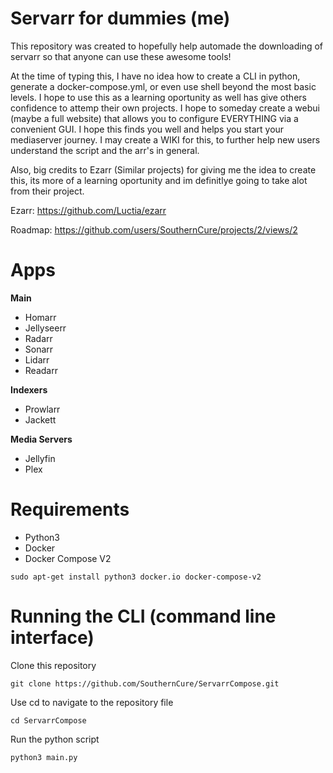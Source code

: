 # Servarr for dummies (me)

This repository was created to hopefully help automade the downloading of servarr so that anyone can use these awesome tools!

At the time of typing this, I have no idea how to create a CLI in python, generate a docker-compose.yml, or even use shell beyond the most basic levels. I hope to use this as a learning oportunity as well has give others confidence to attemp their own projects. I hope to someday create a webui (maybe a full website) that allows you to configure EVERYTHING via a convenient GUI. I hope this finds you well and helps you start your mediaserver journey. I may create a WIKI for this, to further help new users understand the script and the arr's in general.

Also, big credits to Ezarr (Similar projects) for giving me the idea to create this, its more of a learning oportunity and im definitlye going to take alot from their project.

Ezarr: https://github.com/Luctia/ezarr

Roadmap: https://github.com/users/SouthernCure/projects/2/views/2

# Apps

**Main**
- Homarr
- Jellyseerr
- Radarr
- Sonarr
- Lidarr
- Readarr

**Indexers**
- Prowlarr
- Jackett

**Media Servers**
- Jellyfin
- Plex

# Requirements

- Python3
- Docker
- Docker Compose V2

```
sudo apt-get install python3 docker.io docker-compose-v2
```

# Running the CLI (command line interface)

Clone this repository
```
git clone https://github.com/SouthernCure/ServarrCompose.git
```

Use cd to navigate to the repository file
```
cd ServarrCompose
```

Run the python script
```
python3 main.py
```